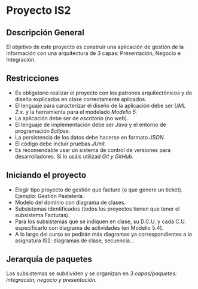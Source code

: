 # Proyecto IS2

## Descripción General

El objetivo de este proyecto es construir una aplicación de gestión de la
información con una arquitectura de 3 capas: Presentación, Negocio e
Integración.


## Restricciones

- Es obligatorio realizar el proyecto con los patrones arquitectónicos y de
    diseño explicados en clase correctamente aplicados.
- El lenguaje para caracterizar el diseño de la aplicación debe ser *UML 2.x*.
    y la herramienta para el modelado *Modelio 5.*
- La aplicación debe ser de *escritorio* (no web).
- El lenguaje de implementación debe ser *Java* y el entorno de programación
    *Eclipse.*
- La persistencia de los datos debe hacerse en formato *JSON.*
- El código debe incluir pruebas *JUnit.*
- Es recomendable usar un sistema de control de versiones para
    desarrolladores. Si lo usáis utilizad *Git y GitHub.*


## Iniciando el proyecto

- Elegir tipo proyecto de gestión que facture (o que genere un ticket).
    Ejemplo: Gestión Pastelería.
- Modelo del dominio con diagrama de clases.
- Subsistemas identificados (todos los proyectos tienen que tener el
    subsistema Facturas).
- Para los subsistemas que se indiquen en clase, su D.C.U. y cada C.U.
    especificarlo con diagrama de actividades (en Modelio 5.4).
- A lo largo del curso se pedirán más diagramas ya correspondientes a
    la asignatura IS2: diagramas de clase, secuencia...


## Jerarquía de paquetes

Los subsistemas se subdividen y se organizan en *3 capas/paquetes: integración, negocio y presentación.*
